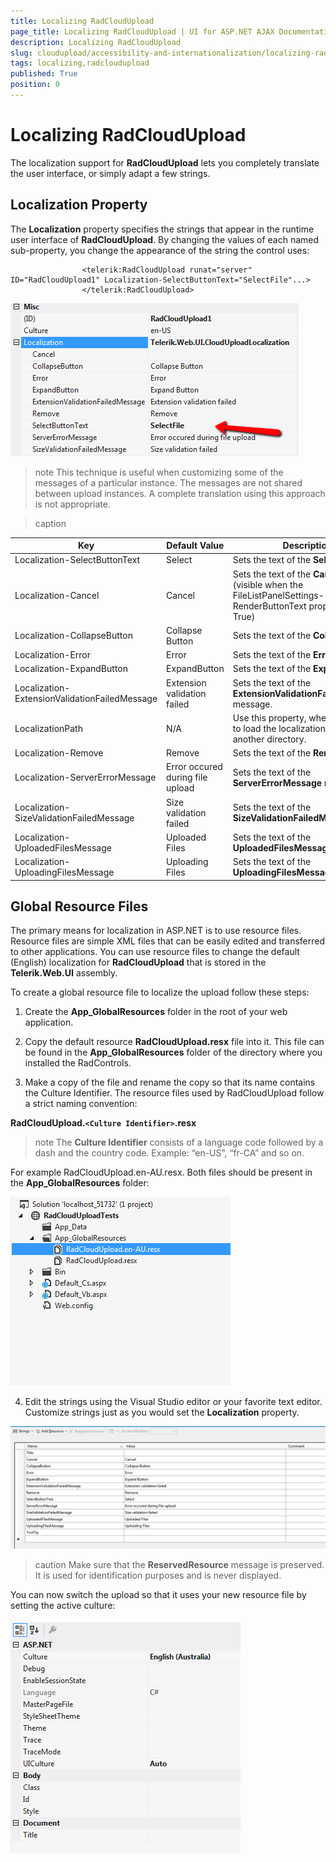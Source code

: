 ```yaml
---
title: Localizing RadCloudUpload
page_title: Localizing RadCloudUpload | UI for ASP.NET AJAX Documentation
description: Localizing RadCloudUpload
slug: cloudupload/accessibility-and-internationalization/localizing-radcloudupload
tags: localizing,radcloudupload
published: True
position: 0
---
```


# Localizing RadCloudUpload



The localization support for **RadCloudUpload** lets you completely translate the user interface, or simply adapt a few strings.

## Localization Property

The **Localization** property specifies the strings that appear in the runtime user interface of **RadCloudUpload**. By changing the values of each named sub-property, you change the appearance of the string the control uses:

````ASPNET
	            <telerik:RadCloudUpload runat="server" ID="RadCloudUpload1" Localization-SelectButtonText="SelectFile"...>
	            </telerik:RadCloudUpload>
````

![clouduplaod-localization 0](images/clouduplaod-localization0.png)

>note This technique is useful when customizing some of the messages of a particular instance. The messages are not shared between upload instances. A complete translation using this approach is not appropriate.
>





>caption  

| Key | Default Value | Description |
| ------ | ------ | ------ |
|Localization-SelectButtonText|Select|Sets the text of the **Select** button.|
|Localization-Cancel|Cancel|Sets the text of the **Cancel** button. (visible when the FileListPanelSettings-RenderButtonText property is set to True)|
|Localization-CollapseButton|Collapse Button|Sets the text of the **Collapse** button.|
|Localization-Error|Error|Sets the text of the **Error** message.|
|Localization-ExpandButton|ExpandButton|Sets the text of the **Expand** button.|
|Localization-ExtensionValidationFailedMessage|Extension validation failed|Sets the text of the **ExtensionValidationFailedMessage** message.|
|LocalizationPath|N/A|Use this property, when you need to load the localization files from another directory.|
|Localization-Remove|Remove|Sets the text of the **Remove** button.|
|Localization-ServerErrorMessage|Error occured during file upload|Sets the text of the **ServerErrorMessage** message.|
|Localization-SizeValidationFailedMessage|Size validation failed|Sets the text of the **SizeValidationFailedMessage** .|
|Localization-UploadedFilesMessage|Uploaded Files|Sets the text of the **UploadedFilesMessage** .|
|Localization-UploadingFilesMessage|Uploading Files|Sets the text of the **UploadingFilesMessage** .|

## Global Resource Files

The primary means for localization in ASP.NET is to use resource files. Resource files are simple XML files that can be easily edited and transferred to other applications. You can use resource files to change the default (English) localization for **RadCloudUpload** that is stored in the **Telerik.Web.UI** assembly.

To create a global resource file to localize the upload follow these steps:

1. Create the **App_GlobalResources** folder in the root of your web application.

2. Copy the default resource **RadCloudUpload.resx** file into it. This file can be found in the **App_GlobalResources** folder of the directory where you installed the RadControls.

3. Make a copy of the file and rename the copy so that its name contains the Culture Identifier. The resource files used by RadCloudUpload follow a strict naming convention:

**RadCloudUpload.`<Culture Identifier>`.resx**

>note The **Culture Identifier** consists of a language code followed by a dash and the country code. Example: “en-US”, “fr-CA” and so on.
>


For example RadCloudUpload.en-AU.resx. Both files should be present in the **App_GlobalResources** folder:

![cloudupload localization app folder area](images/cloudupload_localization_app_folder_area.png)

4. Edit the strings using the Visual Studio editor or your favorite text editor. Customize strings just as you would set the **Localization** property.

![cloudupload localization editresourcefile](images/cloudupload_localization_editresourcefile.png)

>caution Make sure that the **ReservedResource** message is preserved. It is used for identification purposes and is never displayed.
>


You can now switch the upload so that it uses your new resource file by setting the active culture:

![cloudupload localization culture](images/cloudupload_localization_culture.png)


